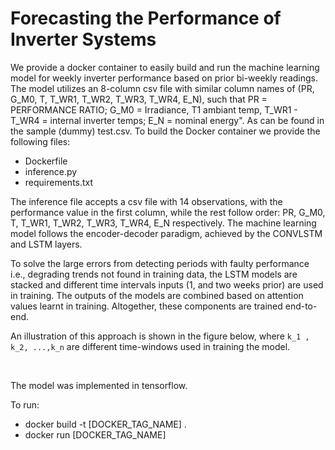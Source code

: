 # Forecasting the Performance of Inverter Systems

We provide a docker container to easily build and run the machine learning model for weekly inverter performance based on prior bi-weekly readings. The model utilizes an 8-column csv file with similar column names of (PR, G_M0, T, T_WR1, T_WR2, T_WR3, T_WR4, E_N), such that PR = PERFORMANCE RATIO; G_M0 = Irradiance, T1  ambiant temp, T_WR1 - T_WR4 = internal inverter temps; E_N = nominal energy". As can be found in the sample (dummy) test.csv. To build the Docker container we provide the following files: 
-	Dockerfile
-	inference.py
-	requirements.txt

The inference file accepts a csv file with 14 observations, with the performance value in the first column, while the rest follow order: PR, G_M0, T, T_WR1, T_WR2, T_WR3, T_WR4, E_N respectively. The machine learning model follows the encoder-decoder paradigm, achieved by the CONVLSTM and LSTM layers. 

To solve the large errors from detecting periods with faulty performance i.e., degrading trends not found in training data, the LSTM models are stacked and different time intervals inputs (1, and two weeks prior) are used in training.  The outputs of the models are combined based on attention values learnt in training. Altogether, these components are trained end-to-end.

An illustration of this approach is shown in the figure below, where 
`k_1 , k_2, ...,k_n` are different time-windows used in training the model.



<img
  src="stacked_models.png"
  alt="Alt text"
  title="Meta model"
  style="display: inline-block; margin: 0 auto; max-width: 5px">


The model was implemented in tensorflow.


To run:
-   docker build -t [DOCKER_TAG_NAME] .
-   docker run [DOCKER_TAG_NAME]
